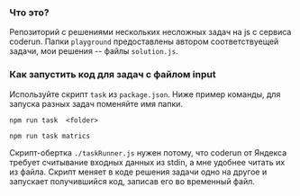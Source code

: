 ### Что это?

Репозиторий с решениями нескольких несложных задач на js с сервиса coderun.
Папки `playground` предоставлены автором соответствуещей задачи, мои решения -- файлы `solution.js`.

### Как запустить код для задач с файлом input

Используйте скрипт `task` из `package.json`. Ниже пример команды, для запуска разных задач поменяйте имя папки.

```
npm run task  <folder>
```

```
npm run task matrics
```

Скрипт-обертка `./taskRunner.js` нужен потому, что coderun от Яндекса требует считывание входных данных из stdin, а мне удобнее читать их из файла. Скрипт меняет в коде решения задачи одно на другое и запускает получившийся код, записав его во временный файл.
